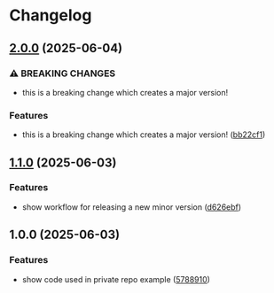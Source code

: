# Changelog

## [2.0.0](https://github.com/Gholie-Private-Actions-Demo/public-shared/compare/example-action-v1.1.0...example-action-v2.0.0) (2025-06-04)


### ⚠ BREAKING CHANGES

* this is a breaking change which creates a major version!

### Features

* this is a breaking change which creates a major version! ([bb22cf1](https://github.com/Gholie-Private-Actions-Demo/public-shared/commit/bb22cf10960512a1ce612eb8e4979c0721672cc8))

## [1.1.0](https://github.com/Gholie-Private-Actions-Demo/public-shared/compare/example-action-v1.0.0...example-action-v1.1.0) (2025-06-03)


### Features

* show workflow for releasing a new minor version ([d626ebf](https://github.com/Gholie-Private-Actions-Demo/public-shared/commit/d626ebfe4c985c33a4ae583d3139a317a80e6952))

## 1.0.0 (2025-06-03)


### Features

* show code used in private repo example ([5788910](https://github.com/Gholie-Private-Actions-Demo/public-shared/commit/57889109481b1870c62df238cd29dc843cd822f7))
